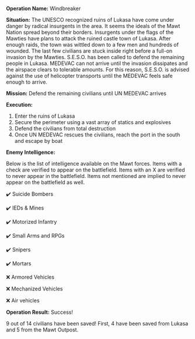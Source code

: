 __Operation Name:__ Windbreaker

__Situation:__ The UNESCO recognized ruins of Lukasa have come under danger by radical insurgents in the area. It seems the ideals of the Mawt Nation spread beyond their borders. Insurgents under the flags of the Mawties have plans to attack the ruined castle town of Lukasa. After enough raids, the town was wittled down to a few men and hundreds of wounded. The last few civilians are stuck inside right before a full-on invasion by the Mawties. S.E.S.O. has been called to defend the remaining people in Lukasa. MEDEVAC can not arrive until the invasion dissipates and the airspace clears to tolerable amounts. For this reason, S.E.S.O. is advised against the use of helicopter transports until the MEDEVAC feels safe enough to arrive.

__Mission:__ Defend the remaining civilians until UN MEDEVAC arrives

__Execution:__
1. Enter the ruins of Lukasa
2. Secure the perimeter using a vast array of statics and explosives
3. Defend the civilians from total destruction
4. Once UN MEDEVAC rescues the civilians, reach the port in the south and escape by boat

__Enemy Intelligence:__

Below is the list of intelligence available on the Mawt forces. Items with a check are verified to appear on the battlefield. Items with an X are verified to never appear in the battlefield. Items not mentioned are implied to never appear on the battlefield as well.

:heavy_check_mark: Suicide Bombers

:heavy_check_mark: IEDs & Mines

:heavy_check_mark: Motorized Infantry

:heavy_check_mark: Small Arms and RPGs

:heavy_check_mark: Snipers

:heavy_check_mark: Mortars

:x: Armored Vehicles

:x: Mechanized Vehicles

:x: Air vehicles

__Operation Result:__ Success!

9 out of 14 civilians have been saved! First, 4 have been saved from Lukasa and 5 from the Mawt Outpost.